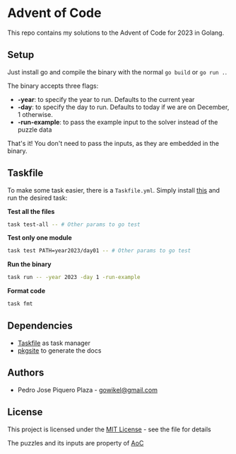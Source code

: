 # Advent of Code

This repo contains my solutions to the Advent of Code for 2023 in Golang.

## Setup

Just install go and compile the binary with the normal `go build` or `go run .`.

The binary accepts three flags:

- **-year**: to specify the year to run. Defaults to the current year
- **-day**: to specify the day to run. Defaults to today if we are on December, 1 otherwise.
- **-run-example**: to pass the example input to the solver instead of the puzzle data

That's it! You don't need to pass the inputs, as they are embedded in the binary.

## Taskfile

To make some task easier, there is a `Taskfile.yml`. Simply install [this](https://taskfile.dev/)
and run the desired task:

**Test all the files**

```bash
task test-all -- # Other params to go test
```

**Test only one module**

```bash
task test PATH=year2023/day01 -- # Other params to go test
```

**Run the binary**

```bash
task run -- -year 2023 -day 1 -run-example
```

**Format code**

```bash
task fmt
```

## Dependencies

- [Taskfile](https://taskfile.dev/) as task manager
- [pkgsite](https://github.com/golang/pkgsite) to generate the docs

## Authors

- Pedro Jose Piquero Plaza - gowikel@gmail.com

## License

This project is licensed under the [MIT License](LICENSE.md) - see the file for details

The puzzles and its inputs are property of [AoC](https://adventofcode.com/)